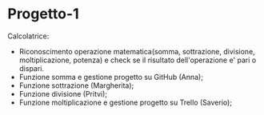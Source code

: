 # Progetto-1

Calcolatrice:

- Riconoscimento operazione matematica(somma, sottrazione, divisione, moltiplicazione, potenza) e check se il risultato dell'operazione e' pari o dispari.
- Funzione somma e gestione progetto su GitHub (Anna);
- Funzione sottrazione (Margherita);
- Funzione divisione (Pritvi);
- Funzione moltiplicazione e gestione progetto su Trello (Saverio);

